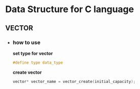 # Data Structure for C language

## VECTOR
- ### how to use
    **set type for vector**
    ```c
    #define type data_type
    ```

    **create vector**
    ```c
    vector* vector_name = vector_create(initial_capacity);
    ```

